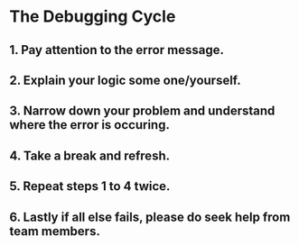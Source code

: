 # The Debugging Cycle

## 1. Pay attention to the error message.

## 2. Explain your logic some one/yourself.

## 3. Narrow down your problem and understand where the error is occuring.

## 4. Take a break and refresh.

## 5. Repeat steps 1 to 4 twice.

## 6. Lastly if all  else fails, please do seek help from team members.
